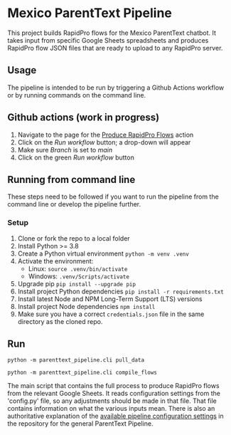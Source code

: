 # Mexico ParentText Pipeline

This project builds RapidPro flows for the Mexico ParentText chatbot. It takes input from specific Google Sheets spreadsheets and produces RapidPro flow JSON files that are ready to upload to any RapidPro server.

## Usage

The pipeline is intended to be run by triggering a Github Actions workflow or by running commands on the command line.

## Github actions (work in progress)

1. Navigate to the page for the [Produce RapidPro Flows][1] action
2. Click on the _Run workflow_ button; a drop-down will appear
3. Make sure _Branch_ is set to _main_
4. Click on the green _Run workflow_ button

## Running from command line

These steps need to be followed if you want to run the pipeline from the command line or develop the pipeline further.

### Setup

1. Clone or fork the repo to a local folder
1. Install Python >= 3.8
1. Create a Python virtual environment `python -m venv .venv`
1. Activate the environment:
    - Linux: `source .venv/bin/activate`
    - Windows: `.venv/Scripts/activate`
1. Upgrade pip `pip install --upgrade pip`
1. Install project Python dependencies `pip install -r requirements.txt`
1. Install latest Node and NPM Long-Term Support (LTS) versions
1. Install project Node dependencies `npm install`
1. Make sure you have a correct `credentials.json` file in the same directory as the cloned repo.

## Run

```
python -m parenttext_pipeline.cli pull_data 

python -m parenttext_pipeline.cli compile_flows
```

The main script that contains the full process to produce RapidPro flows from the relevant Google Sheets. It reads configuration settings from the 'config.py' file, so any adjustments should be made in that file. That file contains information on what the various inputs mean. There is also an authoritative explanation of the [available pipeline configuration settings][1] in the repository for the general ParentText Pipeline.


[1]: https://github.com/IDEMSInternational/parenttext-pipeline/blob/main/docs/configuration.md
